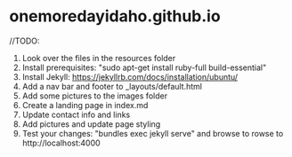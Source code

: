 # onemoredayidaho.github.io

//TODO:
1. Look over the files in the resources folder
2. Install prerequisites: "sudo apt-get install ruby-full build-essential"
3. Install Jekyll: https://jekyllrb.com/docs/installation/ubuntu/
4. Add a nav bar and footer to _layouts/default.html
5. Add some pictures to the images folder
6. Create a landing page in index.md
7. Update contact info and links
8. Add pictures and update page styling
9. Test your changes: "bundles exec jekyll serve" and browse to rowse to http://localhost:4000